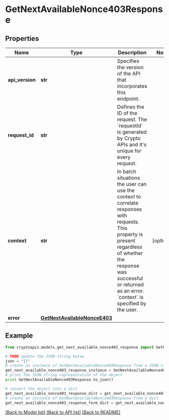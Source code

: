 # GetNextAvailableNonce403Response


## Properties
Name | Type | Description | Notes
------------ | ------------- | ------------- | -------------
**api_version** | **str** | Specifies the version of the API that incorporates this endpoint. | 
**request_id** | **str** | Defines the ID of the request. The &#x60;requestId&#x60; is generated by Crypto APIs and it&#39;s unique for every request. | 
**context** | **str** | In batch situations the user can use the context to correlate responses with requests. This property is present regardless of whether the response was successful or returned as an error. &#x60;context&#x60; is specified by the user. | [optional] 
**error** | [**GetNextAvailableNonceE403**](GetNextAvailableNonceE403.md) |  | 

## Example

```python
from cryptoapis.models.get_next_available_nonce403_response import GetNextAvailableNonce403Response

# TODO update the JSON string below
json = "{}"
# create an instance of GetNextAvailableNonce403Response from a JSON string
get_next_available_nonce403_response_instance = GetNextAvailableNonce403Response.from_json(json)
# print the JSON string representation of the object
print GetNextAvailableNonce403Response.to_json()

# convert the object into a dict
get_next_available_nonce403_response_dict = get_next_available_nonce403_response_instance.to_dict()
# create an instance of GetNextAvailableNonce403Response from a dict
get_next_available_nonce403_response_form_dict = get_next_available_nonce403_response.from_dict(get_next_available_nonce403_response_dict)
```
[[Back to Model list]](../README.md#documentation-for-models) [[Back to API list]](../README.md#documentation-for-api-endpoints) [[Back to README]](../README.md)


